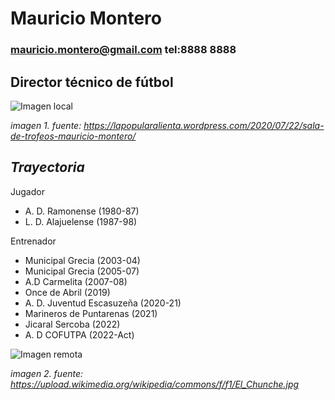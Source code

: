 # Mauricio Montero
### mauricio.montero@gmail.com  tel:8888 8888

## **Director técnico de fútbol**

![Imagen local](MAU.jfif)

*imagen 1. fuente: https://lapopularalienta.wordpress.com/2020/07/22/sala-de-trofeos-mauricio-montero/*

## *Trayectoria*

Jugador
- A. D. Ramonense (1980-87)
- L. D. Alajuelense (1987-98)

Entrenador
- Municipal Grecia (2003-04)
- Municipal Grecia (2005-07)
- A.D Carmelita (2007-08)
- Once de Abril (2019)
- A. D. Juventud Escasuzeña (2020-21)
- Marineros de Puntarenas (2021)
- Jicaral Sercoba (2022)
- A. D COFUTPA (2022-Act)

![Imagen remota](https://upload.wikimedia.org/wikipedia/commons/f/f1/El_Chunche.jpg)

*imagen 2. fuente: https://upload.wikimedia.org/wikipedia/commons/f/f1/El_Chunche.jpg*
